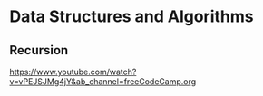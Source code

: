 # Data Structures and Algorithms


## Recursion

https://www.youtube.com/watch?v=vPEJSJMg4jY&ab_channel=freeCodeCamp.org
